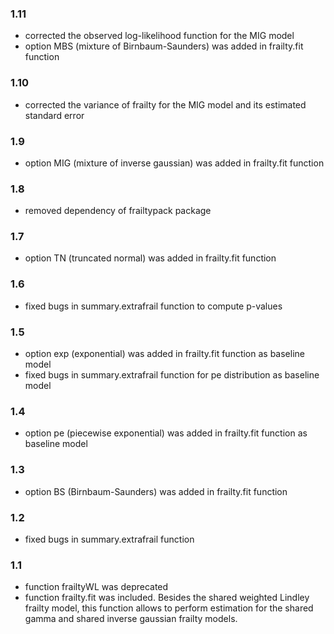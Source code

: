 ### 1.11

* corrected the observed log-likelihood function for the MIG model
* option MBS (mixture of Birnbaum-Saunders) was added in frailty.fit function

### 1.10

* corrected the variance of frailty for the MIG model and its estimated standard error

### 1.9

* option MIG (mixture of inverse gaussian) was added in frailty.fit function

### 1.8

* removed dependency of frailtypack package

### 1.7

* option TN (truncated normal) was added in frailty.fit function

### 1.6

* fixed bugs in summary.extrafrail function to compute p-values

### 1.5

* option exp (exponential) was added in frailty.fit function as baseline model
* fixed bugs in summary.extrafrail function for pe distribution as baseline model

### 1.4

* option pe (piecewise exponential) was added in frailty.fit function as baseline model

### 1.3

* option BS (Birnbaum-Saunders) was added in frailty.fit function

### 1.2

* fixed bugs in summary.extrafrail function

### 1.1

* function frailtyWL was deprecated
* function frailty.fit was included. Besides the shared weighted Lindley frailty model, this
  function allows to perform estimation for the shared gamma and shared inverse gaussian frailty 
  models.

